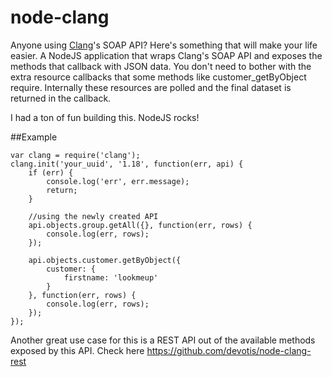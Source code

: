 node-clang
==========

Anyone using <a href="http://www.createaclang.com/">Clang</a>'s SOAP API? Here's something that will make your life easier. A NodeJS application that wraps Clang's SOAP API and exposes the methods that callback with JSON data. You don't need to bother with the extra resource callbacks that some methods like customer_getByObject require. Internally these resources are polled and the final dataset is returned in the callback.

I had a ton of fun building this. NodeJS rocks!

##Example

    var clang = require('clang');
    clang.init('your_uuid', '1.18', function(err, api) {
        if (err) {
            console.log('err', err.message);
            return;
        }
        
        //using the newly created API
        api.objects.group.getAll({}, function(err, rows) {
            console.log(err, rows);
        });
        
        api.objects.customer.getByObject({
            customer: {
                firstname: 'lookmeup'
            }
        }, function(err, rows) {
            console.log(err, rows);
        });
    });

Another great use case for this is a REST API out of the available methods exposed by this API. Check here https://github.com/devotis/node-clang-rest

